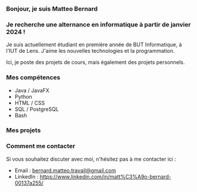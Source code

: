 
### Bonjour, je suis Matteo Bernard
### Je recherche une alternance en informatique à partir de janvier 2024 !

Je suis actuellement étudiant en première année de BUT Informatique, à l'IUT de Lens.
J'aime les nouvelles technologies et la programmation.

Ici, je poste des projets de cours, mais également des projets personnels.

### Mes compétences

- Java / JavaFX
- Python
- HTML / CSS
- SQL / PostgreSQL
- Bash

### Mes projets

### Comment me contacter

Si vous souhaitez discuter avec moi, n'hésitez pas à me contacter ici :

- Email : bernard.matteo.travail@gmail.com
- LinkedIn : https://www.linkedin.com/in/matt%C3%A9o-bernard-00137a255/

